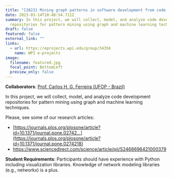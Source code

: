 ```yaml
---
title: "[2023] Mining graph patterns in software development from code repositories"
date: 2023-03-14T18:48:54.711Z
summary: In this project, we will collect, model, and analyze code development
  repositories for pattern mining using graph and machine learning techniques.
draft: false
featured: false
external_link: ""
links:
  - url: https://eprojects.wpi.edu/group/34356
    name: WPI e-projects
image:
  filename: featured.jpg
  focal_point: BottomLeft
  preview_only: false
---
```

<!--StartFragment-->

**Collaborators**: [Prof. Carlos H. G. Ferreira (UFOP - Brazil)](https://scholar.google.com/citations?user=ILpkjHAAAAAJ)

In this project, we will collect, model, and analyze code development repositories for pattern mining using graph and machine learning techniques. 

Please, see some of our research articles:

* [https://journals.plos.org/plosone/article?id=10.1371/journal.pone.02742…](https://journals.plos.org/plosone/article?id=10.1371/journal.pone.0274218)
* <https://www.sciencedirect.com/science/article/pii/S2468696421000379>

**Student Requirements**: Participants should have experience with Python including visualization libraries. Knowledge of network modeling libraries (e.g., networkx) is a plus.

<!--EndFragment-->
